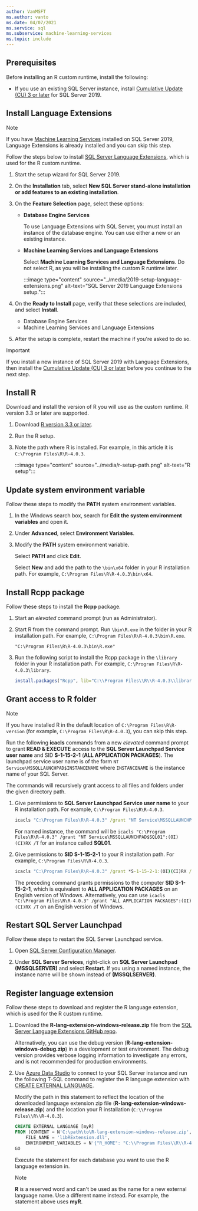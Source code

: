 ```yaml
---
author: VanMSFT
ms.author: vanto
ms.date: 04/07/2021
ms.service: sql
ms.subservice: machine-learning-services
ms.topic: include
---
```


## Prerequisites

Before installing an R custom runtime, install the following:

+ If you use an existing SQL Server instance, install [Cumulative Update (CU) 3 or later](/troubleshoot/sql/releases/download-and-install-latest-updates?bc=%2fsql%2fbreadcrumb%2ftoc.json&toc=%2fsql%2ftoc.json) for SQL Server 2019.

## Install Language Extensions

> [!NOTE]
> If you have [Machine Learning Services](../../sql-server-machine-learning-services.md) installed on SQL Server 2019, Language Extensions is already installed and you can skip this step.

Follow the steps below to install [SQL Server Language Extensions](../../../language-extensions/language-extensions-overview.md), which is used for the R custom runtime.

1. Start the setup wizard for SQL Server 2019.
  
1. On the **Installation** tab, select **New SQL Server stand-alone installation or add features to an existing installation**.

1. On the **Feature Selection** page, select these options:
  
    + **Database Engine Services**
  
        To use Language Extensions with SQL Server, you must install an instance of the database engine. You can use either a new or an existing instance.
  
    + **Machine Learning Services and Language Extensions**

        Select **Machine Learning Services and Language Extensions**. Do not select R, as you will be installing the custom R runtime later.

        :::image type="content" source="../media/2019-setup-language-extensions.png" alt-text="SQL Server 2019 Language Extensions setup.":::

1. On the **Ready to Install** page, verify that these selections are included, and select **Install**.
  
    + Database Engine Services
    + Machine Learning Services and Language Extensions

1. After the setup is complete, restart the machine if you're asked to do so.

> [!IMPORTANT]
> If you install a new instance of SQL Server 2019 with Language Extensions, then install the [Cumulative Update (CU) 3 or later](/troubleshoot/sql/releases/download-and-install-latest-updates?bc=%2fsql%2fbreadcrumb%2ftoc.json&toc=%2fsql%2ftoc.json) before you continue to the next step.

## Install R

Download and install the version of R you will use as the custom runtime. R version 3.3 or later are supported.

1. Download [R version 3.3 or later](https://cran.r-project.org/bin/windows/base/).

1. Run the R setup.

1. Note the path where R is installed. For example, in this article it is `C:\Program Files\R\R-4.0.3`.

    :::image type="content" source="../media/r-setup-path.png" alt-text="R setup":::

## Update system environment variable

Follow these steps to modify the **PATH** system environment variables.

1. In the Windows search box, search for **Edit the system environment variables** and open it.

1. Under **Advanced**, select **Environment Variables**.

1. Modify the **PATH** system environment variable.

    Select **PATH** and click **Edit**.

    Select **New** and add the path to the `\bin\x64` folder in your R installation path. For example, `C:\Program Files\R\R-4.0.3\bin\x64`.

## Install Rcpp package

Follow these steps to install the **Rcpp** package.

1. Start an *elevated* command prompt (run as Administrator).

1. Start R from the command prompt. Run `\bin\R.exe` in the folder in your R installation path. For example, `C:\Program Files\R\R-4.0.3\bin\R.exe`.

    ```CMD
    "C:\Program Files\R\R-4.0.3\bin\R.exe"
    ```

1. Run the following script to install the Rcpp package in the `\library` folder in your R installation path. For example, `C:\Program Files\R\R-4.0.3\library`.

    ```R
    install.packages("Rcpp", lib="C:\\Program Files\\R\\R-4.0.3\\library");
    ```

## Grant access to R folder

> [!NOTE]
> If you have installed R in the default location of `C:\Program Files\R\R-version` (for example, `C:\Program Files\R\R-4.0.3`), you can skip this step.

Run the following **icacls** commands from a new *elevated* command prompt to grant **READ & EXECUTE** access to the **SQL Server Launchpad Service user name** and SID **S-1-15-2-1** (**ALL APPLICATION PACKAGES**). The launchpad service user name is of the form `NT Service\MSSQLLAUNCHPAD$INSTANCENAME` where `INSTANCENAME` is the instance name of your SQL Server.

The commands will recursively grant access to all files and folders under the given directory path.

1. Give permissions to **SQL Server Launchpad Service user name** to your R installation path. For example, `C:\Program Files\R\R-4.0.3`.

    ```cmd
    icacls "C:\Program Files\R\R-4.0.3" /grant "NT Service\MSSQLLAUNCHPAD":(OI)(CI)RX /T
    ```

    For named instance, the command will be `icacls "C:\Program Files\R\R-4.0.3" /grant "NT Service\MSSQLLAUNCHPAD$SQL01":(OI)(CI)RX /T` for an instance called **SQL01**.

2. Give permissions to **SID S-1-15-2-1** to your R installation path. For example, `C:\Program Files\R\R-4.0.3`.

    ```cmd
    icacls "C:\Program Files\R\R-4.0.3" /grant *S-1-15-2-1:(OI)(CI)RX /T
    ```

    The preceding command grants permissions to the computer **SID S-1-15-2-1**, which is equivalent to **ALL APPLICATION PACKAGES** on an English version of Windows. Alternatively, you can use `icacls "C:\Program Files\R\R-4.0.3" /grant "ALL APPLICATION PACKAGES":(OI)(CI)RX /T` on an English version of Windows.

## Restart SQL Server Launchpad

Follow these steps to restart the SQL Server Launchpad service.

1. Open [SQL Server Configuration Manager](../../../relational-databases/sql-server-configuration-manager.md).

1. Under **SQL Server Services**, right-click on **SQL Server Launchpad (MSSQLSERVER)** and select **Restart**. If you using a named instance, the instance name will be shown instead of **(MSSQLSERVER)**.

## Register language extension

Follow these steps to download and register the R language extension, which is used for the R custom runtime.

1. Download the **R-lang-extension-windows-release.zip** file from the [SQL Server Language Extensions GitHub repo](https://github.com/microsoft/sql-server-language-extensions/releases).

    Alternatively, you can use the debug version (**R-lang-extension-windows-debug.zip**) in a development or test environment. The debug version provides verbose logging information to investigate any errors, and is not recommended for production environments.

1. Use [Azure Data Studio](/azure-data-studio/what-is-azure-data-studio) to connect to your SQL Server instance and run the following T-SQL command to register the R language extension with [CREATE EXTERNAL LANGUAGE](../../../t-sql/statements/create-external-language-transact-sql.md).

    Modify the path in this statement to reflect the location of the downloaded language extension zip file (**R-lang-extension-windows-release.zip**) and the location your R installation (`C:\\Program Files\\R\\R-4.0.3`).

    ```sql
    CREATE EXTERNAL LANGUAGE [myR]
    FROM (CONTENT = N'C:\path\to\R-lang-extension-windows-release.zip', 
        FILE_NAME = 'libRExtension.dll',
        ENVIRONMENT_VARIABLES = N'{"R_HOME": "C:\\Program Files\\R\\R-4.0.3"}');
    GO
    ```

    Execute the statement for each database you want to use the R language extension in.

    > [!NOTE]
    > **R** is a reserved word and can't be used as the name for a new external language name. Use a different name instead. For example, the statement above uses **myR**.
